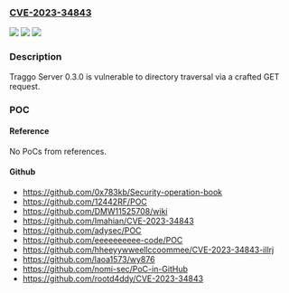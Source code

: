 ### [CVE-2023-34843](https://cve.mitre.org/cgi-bin/cvename.cgi?name=CVE-2023-34843)
![](https://img.shields.io/static/v1?label=Product&message=n%2Fa&color=blue)
![](https://img.shields.io/static/v1?label=Version&message=n%2Fa&color=blue)
![](https://img.shields.io/static/v1?label=Vulnerability&message=n%2Fa&color=brighgreen)

### Description

Traggo Server 0.3.0 is vulnerable to directory traversal via a crafted GET request.

### POC

#### Reference
No PoCs from references.

#### Github
- https://github.com/0x783kb/Security-operation-book
- https://github.com/12442RF/POC
- https://github.com/DMW11525708/wiki
- https://github.com/Imahian/CVE-2023-34843
- https://github.com/adysec/POC
- https://github.com/eeeeeeeeee-code/POC
- https://github.com/hheeyywweellccoommee/CVE-2023-34843-illrj
- https://github.com/laoa1573/wy876
- https://github.com/nomi-sec/PoC-in-GitHub
- https://github.com/rootd4ddy/CVE-2023-34843

